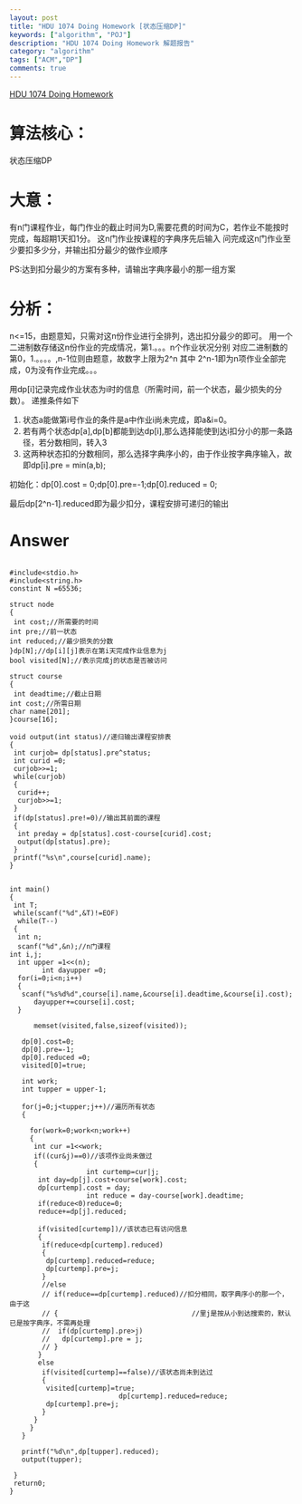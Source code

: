 ```yaml
---
layout: post
title: "HDU 1074 Doing Homework [状态压缩DP]"
keywords: ["algorithm", "POJ"]
description: "HDU 1074 Doing Homework 解题报告"
category: "algorithm"
tags: ["ACM","DP"]
comments: true
---
```

[HDU 1074 Doing Homework ](http://acm.hdu.edu.cn/showproblem.php?pid=1074)

# 算法核心：

状态压缩DP

# 大意：

有n门课程作业，每门作业的截止时间为D,需要花费的时间为C，若作业不能按时完成，每超期1天扣1分。
这n门作业按课程的字典序先后输入
问完成这n门作业至少要扣多少分，并输出扣分最少的做作业顺序

PS:达到扣分最少的方案有多种，请输出字典序最小的那一组方案

# 分析：

n<=15，由题意知，只需对这n份作业进行全排列，选出扣分最少的即可。
用一个二进制数存储这n份作业的完成情况，第1.。。。n个作业状况分别
对应二进制数的第0，1.。。。。,n-1位则由题意，故数字上限为2^n
其中 2^n-1即为n项作业全部完成，0为没有作业完成。。。

用dp[i]记录完成作业状态为i时的信息（所需时间，前一个状态，最少损失的分数）。
递推条件如下

1. 状态a能做第i号作业的条件是a中作业i尚未完成，即a&i=0。
2. 若有两个状态dp[a],dp[b]都能到达dp[i],那么选择能使到达i扣分小的那一条路径，若分数相同，转入3
3. 这两种状态扣的分数相同，那么选择字典序小的，由于作业按字典序输入，故即dp[i].pre = min(a,b);

初始化：dp[0].cost = 0;dp[0].pre=-1;dp[0].reduced = 0;

最后dp[2^n-1].reduced即为最少扣分，课程安排可递归的输出

# Answer

```

#include<stdio.h>
#include<string.h>
constint N =65536;

struct node
{ 
 int cost;//所需要的时间
int pre;//前一状态
int reduced;//最少损失的分数
}dp[N];//dp[i][j]表示在第i天完成作业信息为j
bool visited[N];//表示完成j的状态是否被访问

struct course
{
 int deadtime;//截止日期
int cost;//所需日期
char name[201];
}course[16];

void output(int status)//递归输出课程安排表
{
 int curjob= dp[status].pre^status;
 int curid =0;
 curjob>>=1;
 while(curjob)
 {
  curid++;
  curjob>>=1;
 }
 if(dp[status].pre!=0)//输出其前面的课程
 {
  int preday = dp[status].cost-course[curid].cost;
  output(dp[status].pre);
 }
 printf("%s\n",course[curid].name);
}


int main()
{
 int T;
 while(scanf("%d",&T)!=EOF)
  while(T--)
 {
  int n;
  scanf("%d",&n);//n门课程
int i,j;
  int upper =1<<(n);
        int dayupper =0;
  for(i=0;i<n;i++)
  {
   scanf("%s%d%d",course[i].name,&course[i].deadtime,&course[i].cost);
      dayupper+=course[i].cost;
  }

      memset(visited,false,sizeof(visited));

   dp[0].cost=0;
   dp[0].pre=-1;
   dp[0].reduced =0;
   visited[0]=true;

   int work;
   int tupper = upper-1;

   for(j=0;j<tupper;j++)//遍历所有状态
   {
    
     for(work=0;work<n;work++)
     {
      int cur =1<<work;
      if((cur&j)==0)//该项作业尚未做过
      {
                   int curtemp=cur|j; 
       int day=dp[j].cost+course[work].cost;
       dp[curtemp].cost = day;
                   int reduce = day-course[work].deadtime;
       if(reduce<0)reduce=0;
       reduce+=dp[j].reduced;
      
       if(visited[curtemp])//该状态已有访问信息
       {
        if(reduce<dp[curtemp].reduced)
        {
         dp[curtemp].reduced=reduce;
         dp[curtemp].pre=j;
        }
        //else
        // if(reduce==dp[curtemp].reduced)//扣分相同，取字典序小的那一个，由于这
        // {                                 //里j是按从小到达搜索的，默认已是按字典序，不需再处理
        //  if(dp[curtemp].pre>j)
        //   dp[curtemp].pre = j;
        // }
       }
       else
        if(visited[curtemp]==false)//该状态尚未到达过
        {
         visited[curtemp]=true;
                           dp[curtemp].reduced=reduce;
         dp[curtemp].pre=j;
        }
      }
     }
   }
  
   printf("%d\n",dp[tupper].reduced);  
   output(tupper);
   
 }
 return0;
}
```

